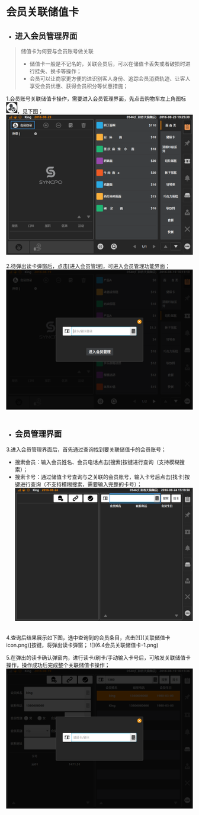 # 会员关联储值卡    
* ## 进入会员管理界面    
> 储值卡为何要与会员账号做关联  
> * 储值卡一般是不记名的，关联会员后，可以在储值卡丢失或者破损时进行挂失、换卡等操作；
> * 会员可以让商家更方便的进识别客人身份、追踪会员消费轨迹、让客人享受会员优惠、获得会员积分等优惠措施；
  
1.会员账号关联储值卡操作，需要进入会员管理界面，先点击购物车左上角图标![](会员icon.png)，见下图；  
![](6.1会员登陆.png)  
<br />
2.待弹出读卡弹窗后，点击[进入会员管理]，可进入会员管理功能界面；  
![](6.2扫码登陆.png)  
<br />  
* ## 会员管理界面
3.进入会员管理界面后，首先通过查询找到要关联储值卡的会员账号；  
* 搜索会员：输入会员姓名、会员电话点击[搜索]按键进行查询（支持模糊搜索）；  
* 搜索卡号：通过储值卡号查询与之关联的会员账号，输入卡号后点击[找卡]按键进行查询（不支持模糊搜索，需要输入完整的卡号）；
![](6.1会员登陆-6.png)  
<br />
4.查询后结果展示如下图，选中查询到的会员条目，点击[![](关联储值卡icon.png)]按键，将弹出读卡弹窗；  
![](6.4会员关联储值卡-1.png)  
<br />  

5.在弹出的读卡确认弹窗内，进行读卡/刷卡/手动输入卡号后，可触发关联储值卡操作，操作成功后完成整个关联储值卡操作；
 ![](6.4会员关联储值卡.png)  
> 
